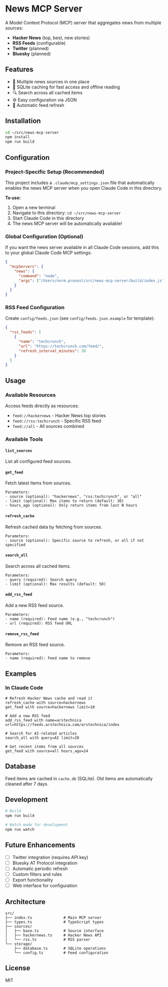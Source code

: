 # News MCP Server

A Model Context Protocol (MCP) server that aggregates news from multiple sources:
- **Hacker News** (top, best, new stories)
- **RSS Feeds** (configurable)
- **Twitter** (planned)
- **Bluesky** (planned)

## Features

- 📰 Multiple news sources in one place
- 💾 SQLite caching for fast access and offline reading
- 🔍 Search across all cached items
- ⚙️ Easy configuration via JSON
- 🔄 Automatic feed refresh

## Installation

```bash
cd ~/src/news-mcp-server
npm install
npm run build
```

## Configuration

### Project-Specific Setup (Recommended)

This project includes a `.claude/mcp_settings.json` file that automatically enables the news MCP server when you open Claude Code in this directory.

**To use:**
1. Open a new terminal
2. Navigate to this directory: `cd ~/src/news-mcp-server`
3. Start Claude Code in this directory
4. The news MCP server will be automatically available!

### Global Configuration (Optional)

If you want the news server available in all Claude Code sessions, add this to your global Claude Code MCP settings:

```json
{
  "mcpServers": {
    "news": {
      "command": "node",
      "args": ["/Users/norm.provost/src/news-mcp-server/build/index.js"]
    }
  }
}
```

### RSS Feed Configuration

Create `config/feeds.json` (see `config/feeds.json.example` for template):

```json
{
  "rss_feeds": [
    {
      "name": "techcrunch",
      "url": "https://techcrunch.com/feed/",
      "refresh_interval_minutes": 30
    }
  ]
}
```

## Usage

### Available Resources

Access feeds directly as resources:
- `feed://hackernews` - Hacker News top stories
- `feed://rss:techcrunch` - Specific RSS feed
- `feed://all` - All sources combined

### Available Tools

#### `list_sources`
List all configured feed sources.

#### `get_feed`
Fetch latest items from sources.

```
Parameters:
- source (optional): "hackernews", "rss:techcrunch", or "all"
- limit (optional): Max items to return (default: 30)
- hours_ago (optional): Only return items from last N hours
```

#### `refresh_cache`
Refresh cached data by fetching from sources.

```
Parameters:
- source (optional): Specific source to refresh, or all if not specified
```

#### `search_all`
Search across all cached items.

```
Parameters:
- query (required): Search query
- limit (optional): Max results (default: 50)
```

#### `add_rss_feed`
Add a new RSS feed source.

```
Parameters:
- name (required): Feed name (e.g., "techcrunch")
- url (required): RSS feed URL
```

#### `remove_rss_feed`
Remove an RSS feed source.

```
Parameters:
- name (required): Feed name to remove
```

## Examples

### In Claude Code

```
# Refresh Hacker News cache and read it
refresh_cache with source=hackernews
get_feed with source=hackernews limit=10

# Add a new RSS feed
add_rss_feed with name=arstechnica url=https://feeds.arstechnica.com/arstechnica/index

# Search for AI-related articles
search_all with query=AI limit=20

# Get recent items from all sources
get_feed with source=all hours_ago=24
```

## Database

Feed items are cached in `cache.db` (SQLite). Old items are automatically cleaned after 7 days.

## Development

```bash
# Build
npm run build

# Watch mode for development
npm run watch
```

## Future Enhancements

- [ ] Twitter integration (requires API key)
- [ ] Bluesky AT Protocol integration
- [ ] Automatic periodic refresh
- [ ] Custom filters and rules
- [ ] Export functionality
- [ ] Web interface for configuration

## Architecture

```
src/
├── index.ts              # Main MCP server
├── types.ts              # TypeScript types
├── sources/
│   ├── base.ts           # Source interface
│   ├── hackernews.ts     # Hacker News API
│   └── rss.ts            # RSS parser
└── storage/
    ├── database.ts       # SQLite operations
    └── config.ts         # Feed configuration
```

## License

MIT
